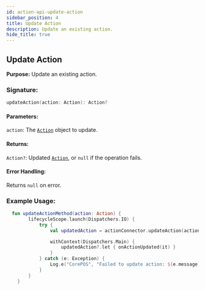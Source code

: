 ```yaml
---
id: action-api-update-action
sidebar_position: 4
title: Update Action
description: Update an existing action.
hide_title: true
---
```


## Update Action

**Purpose:** Update an existing action.

### Signature:

```kotlin
updateAction(action: Action): Action?
```

#### Parameters:
`action`: The [`Action`](../models/models-action#action) object to update.

#### Returns:
`Action?`: Updated [`Action`](../models/models-action#action), or `null` if the operation fails.

#### Error Handling:
Returns `null` on error.

### Example Usage:
```kotlin
  fun updateActionMethod(action: Action) {
        lifecycleScope.launch(Dispatchers.IO) {
            try {
                val updatedAction = actionConnector.updateAction(action)

                withContext(Dispatchers.Main) {
                    updatedAction?.let { onActionUpdated(it) }
                }
            } catch (e: Exception) {
                Log.e("CorePOS", "Failed to update action: ${e.message}")
            }
        }
    }
```